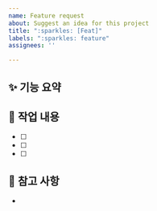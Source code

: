 ```yaml
---
name: Feature request
about: Suggest an idea for this project
title: ":sparkles: [Feat]"
labels: ":sparkles: feature"
assignees: ''

---
```


## ✨ 기능 요약


## 📌 작업 내용
- [ ]
- [ ]
- [ ]


## 🌱 참고 사항
-
